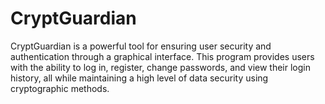 # CryptGuardian
CryptGuardian is a powerful tool for ensuring user security and authentication through a graphical interface. This program provides users with the ability to log in, register, change passwords, and view their login history, all while maintaining a high level of data security using cryptographic methods.
